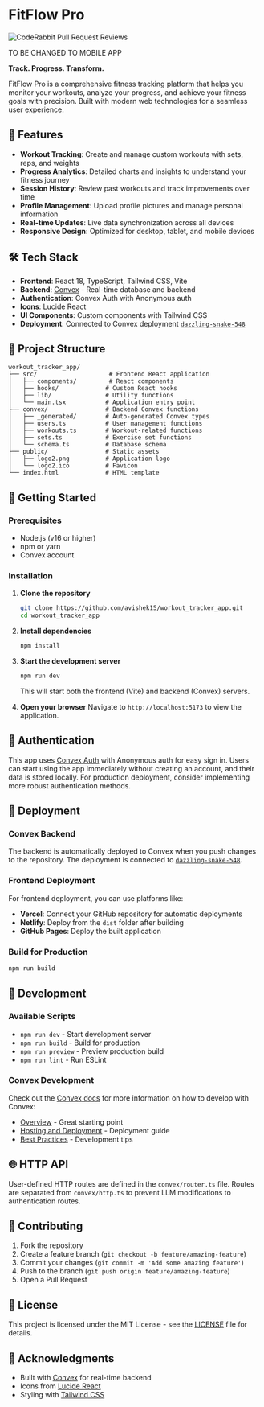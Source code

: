 # FitFlow Pro

![CodeRabbit Pull Request Reviews](https://img.shields.io/coderabbit/prs/github/avishek15/workout_tracker_app?utm_source=oss&utm_medium=github&utm_campaign=avishek15%2Fworkout_tracker_app&labelColor=171717&color=FF570A&link=https%3A%2F%2Fcoderabbit.ai&label=CodeRabbit+Reviews)

TO BE CHANGED TO MOBILE APP

**Track. Progress. Transform.**

FitFlow Pro is a comprehensive fitness tracking platform that helps you monitor your workouts, analyze your progress, and achieve your fitness goals with precision. Built with modern web technologies for a seamless user experience.

## 🚀 Features

- **Workout Tracking**: Create and manage custom workouts with sets, reps, and weights
- **Progress Analytics**: Detailed charts and insights to understand your fitness journey
- **Session History**: Review past workouts and track improvements over time
- **Profile Management**: Upload profile pictures and manage personal information
- **Real-time Updates**: Live data synchronization across all devices
- **Responsive Design**: Optimized for desktop, tablet, and mobile devices

## 🛠️ Tech Stack

- **Frontend**: React 18, TypeScript, Tailwind CSS, Vite
- **Backend**: [Convex](https://convex.dev) - Real-time database and backend
- **Authentication**: Convex Auth with Anonymous auth
- **Icons**: Lucide React
- **UI Components**: Custom components with Tailwind CSS
- **Deployment**: Connected to Convex deployment [`dazzling-snake-548`](https://dashboard.convex.dev/d/dazzling-snake-548)

## 📁 Project Structure

```
workout_tracker_app/
├── src/                    # Frontend React application
│   ├── components/         # React components
│   ├── hooks/             # Custom React hooks
│   ├── lib/               # Utility functions
│   └── main.tsx           # Application entry point
├── convex/                # Backend Convex functions
│   ├── _generated/        # Auto-generated Convex types
│   ├── users.ts           # User management functions
│   ├── workouts.ts        # Workout-related functions
│   ├── sets.ts            # Exercise set functions
│   └── schema.ts          # Database schema
├── public/                # Static assets
│   ├── logo2.png          # Application logo
│   └── logo2.ico          # Favicon
└── index.html             # HTML template
```

## 🚀 Getting Started

### Prerequisites

- Node.js (v16 or higher)
- npm or yarn
- Convex account

### Installation

1. **Clone the repository**

    ```bash
    git clone https://github.com/avishek15/workout_tracker_app.git
    cd workout_tracker_app
    ```

2. **Install dependencies**

    ```bash
    npm install
    ```

3. **Start the development server**

    ```bash
    npm run dev
    ```

    This will start both the frontend (Vite) and backend (Convex) servers.

4. **Open your browser**
   Navigate to `http://localhost:5173` to view the application.

## 🔐 Authentication

This app uses [Convex Auth](https://auth.convex.dev/) with Anonymous auth for easy sign in. Users can start using the app immediately without creating an account, and their data is stored locally. For production deployment, consider implementing more robust authentication methods.

## 🚀 Deployment

### Convex Backend

The backend is automatically deployed to Convex when you push changes to the repository. The deployment is connected to [`dazzling-snake-548`](https://dashboard.convex.dev/d/dazzling-snake-548).

### Frontend Deployment

For frontend deployment, you can use platforms like:

- **Vercel**: Connect your GitHub repository for automatic deployments
- **Netlify**: Deploy from the `dist` folder after building
- **GitHub Pages**: Deploy the built application

### Build for Production

```bash
npm run build
```

## 🔧 Development

### Available Scripts

- `npm run dev` - Start development server
- `npm run build` - Build for production
- `npm run preview` - Preview production build
- `npm run lint` - Run ESLint

### Convex Development

Check out the [Convex docs](https://docs.convex.dev/) for more information on how to develop with Convex:

- [Overview](https://docs.convex.dev/understanding/) - Great starting point
- [Hosting and Deployment](https://docs.convex.dev/production/) - Deployment guide
- [Best Practices](https://docs.convex.dev/understanding/best-practices/) - Development tips

## 🌐 HTTP API

User-defined HTTP routes are defined in the `convex/router.ts` file. Routes are separated from `convex/http.ts` to prevent LLM modifications to authentication routes.

## 🤝 Contributing

1. Fork the repository
2. Create a feature branch (`git checkout -b feature/amazing-feature`)
3. Commit your changes (`git commit -m 'Add some amazing feature'`)
4. Push to the branch (`git push origin feature/amazing-feature`)
5. Open a Pull Request

## 📄 License

This project is licensed under the MIT License - see the [LICENSE](LICENSE) file for details.

## 🙏 Acknowledgments

- Built with [Convex](https://convex.dev) for real-time backend
- Icons from [Lucide React](https://lucide.dev/)
- Styling with [Tailwind CSS](https://tailwindcss.com/)
